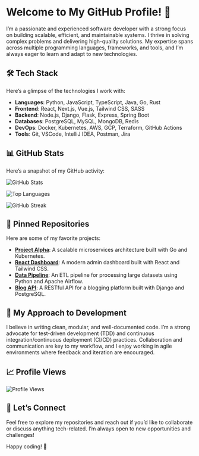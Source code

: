 # Welcome to My GitHub Profile! 👋  

I’m a passionate and experienced software developer with a strong focus on building scalable, efficient, and maintainable systems. I thrive in solving complex problems and delivering high-quality solutions. My expertise spans across multiple programming languages, frameworks, and tools, and I’m always eager to learn and adapt to new technologies.  

## 🛠️ Tech Stack  
Here’s a glimpse of the technologies I work with:  
- **Languages**: Python, JavaScript, TypeScript, Java, Go, Rust  
- **Frontend**: React, Next.js, Vue.js, Tailwind CSS, SASS  
- **Backend**: Node.js, Django, Flask, Express, Spring Boot  
- **Databases**: PostgreSQL, MySQL, MongoDB, Redis  
- **DevOps**: Docker, Kubernetes, AWS, GCP, Terraform, GitHub Actions  
- **Tools**: Git, VSCode, IntelliJ IDEA, Postman, Jira  

## 📊 GitHub Stats  
Here’s a snapshot of my GitHub activity:  

![GitHub Stats](https://github-readme-stats.vercel.app/api?username=hjordishilmars668&show_icons=true&theme=radical)  

![Top Languages](https://github-readme-stats.vercel.app/api/top-langs/?username=hjordishilmars668&layout=compact&theme=radical)  

![GitHub Streak](https://github-readme-streak-stats.herokuapp.com/?user=hjordishilmars668&theme=radical)  

## 🌟 Pinned Repositories  
Here are some of my favorite projects:  
- **[Project Alpha](https://github.com/hjordishilmars668/project-alpha)**: A scalable microservices architecture built with Go and Kubernetes.  
- **[React Dashboard](https://github.com/hjordishilmars668/react-dashboard)**: A modern admin dashboard built with React and Tailwind CSS.  
- **[Data Pipeline](https://github.com/hjordishilmars668/data-pipeline)**: An ETL pipeline for processing large datasets using Python and Apache Airflow.  
- **[Blog API](https://github.com/hjordishilmars668/blog-api)**: A RESTful API for a blogging platform built with Django and PostgreSQL.  

## 🚀 My Approach to Development  
I believe in writing clean, modular, and well-documented code. I’m a strong advocate for test-driven development (TDD) and continuous integration/continuous deployment (CI/CD) practices. Collaboration and communication are key to my workflow, and I enjoy working in agile environments where feedback and iteration are encouraged.  

## 📈 Profile Views  
![Profile Views](https://komarev.com/ghpvc/?username=hjordishilmars668&color=blue)  

## 🔗 Let’s Connect  
Feel free to explore my repositories and reach out if you’d like to collaborate or discuss anything tech-related. I’m always open to new opportunities and challenges!  

Happy coding! 🚀
